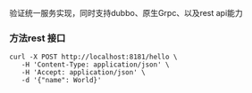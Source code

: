 验证统一服务实现，同时支持dubbo、原生Grpc、以及rest api能力

### 方法rest 接口
```shell
curl -X POST http://localhost:8181/hello \
   -H 'Content-Type: application/json' \
   -H 'Accept: application/json' \
   -d '{"name": World}'
```
